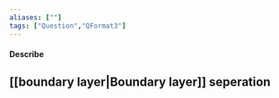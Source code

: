 ```yaml
---
aliases: [""]
tags: ["Question","QFormat3"]
---
```


#### Describe
## [[boundary layer|Boundary layer]] seperation



